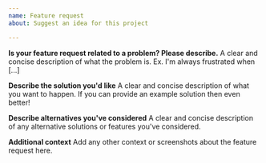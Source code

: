 ```yaml
---
name: Feature request
about: Suggest an idea for this project

---
```


**Is your feature request related to a problem? Please describe.**
A clear and concise description of what the problem is. Ex. I'm always frustrated when [...]

**Describe the solution you'd like**
A clear and concise description of what you want to happen. If you can provide an example solution then even better!

**Describe alternatives you've considered**
A clear and concise description of any alternative solutions or features you've considered.

**Additional context**
Add any other context or screenshots about the feature request here.
